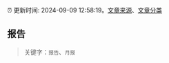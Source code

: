 :alarm_clock: 更新时间: 2024-09-09 12:58:19。[文章来源](/README.md)、[文章分类](/TAGS.md)

## 报告


> 关键字：`报告`、`月报`



